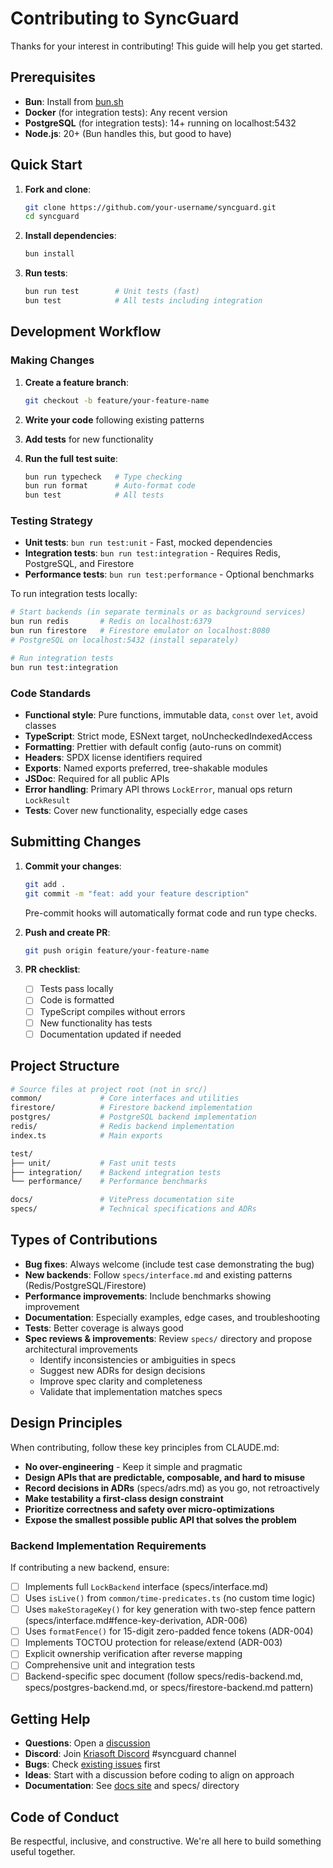 # Contributing to SyncGuard

Thanks for your interest in contributing! This guide will help you get started.

## Prerequisites

- **Bun**: Install from [bun.sh](https://bun.sh)
- **Docker** (for integration tests): Any recent version
- **PostgreSQL** (for integration tests): 14+ running on localhost:5432
- **Node.js**: 20+ (Bun handles this, but good to have)

## Quick Start

1. **Fork and clone**:

   ```bash
   git clone https://github.com/your-username/syncguard.git
   cd syncguard
   ```

2. **Install dependencies**:

   ```bash
   bun install
   ```

3. **Run tests**:

   ```bash
   bun run test        # Unit tests (fast)
   bun test            # All tests including integration
   ```

## Development Workflow

### Making Changes

1. **Create a feature branch**:

   ```bash
   git checkout -b feature/your-feature-name
   ```

2. **Write your code** following existing patterns
3. **Add tests** for new functionality
4. **Run the full test suite**:

   ```bash
   bun run typecheck   # Type checking
   bun run format      # Auto-format code
   bun test            # All tests
   ```

### Testing Strategy

- **Unit tests**: `bun run test:unit` - Fast, mocked dependencies
- **Integration tests**: `bun run test:integration` - Requires Redis, PostgreSQL, and Firestore
- **Performance tests**: `bun run test:performance` - Optional benchmarks

To run integration tests locally:

```bash
# Start backends (in separate terminals or as background services)
bun run redis       # Redis on localhost:6379
bun run firestore   # Firestore emulator on localhost:8080
# PostgreSQL on localhost:5432 (install separately)

# Run integration tests
bun run test:integration
```

### Code Standards

- **Functional style**: Pure functions, immutable data, `const` over `let`, avoid classes
- **TypeScript**: Strict mode, ESNext target, noUncheckedIndexedAccess
- **Formatting**: Prettier with default config (auto-runs on commit)
- **Headers**: SPDX license identifiers required
- **Exports**: Named exports preferred, tree-shakable modules
- **JSDoc**: Required for all public APIs
- **Error handling**: Primary API throws `LockError`, manual ops return `LockResult`
- **Tests**: Cover new functionality, especially edge cases

## Submitting Changes

1. **Commit your changes**:

   ```bash
   git add .
   git commit -m "feat: add your feature description"
   ```

   Pre-commit hooks will automatically format code and run type checks.

2. **Push and create PR**:

   ```bash
   git push origin feature/your-feature-name
   ```

3. **PR checklist**:
   - [ ] Tests pass locally
   - [ ] Code is formatted
   - [ ] TypeScript compiles without errors
   - [ ] New functionality has tests
   - [ ] Documentation updated if needed

## Project Structure

```bash
# Source files at project root (not in src/)
common/             # Core interfaces and utilities
firestore/          # Firestore backend implementation
postgres/           # PostgreSQL backend implementation
redis/              # Redis backend implementation
index.ts            # Main exports

test/
├── unit/           # Fast unit tests
├── integration/    # Backend integration tests
└── performance/    # Performance benchmarks

docs/               # VitePress documentation site
specs/              # Technical specifications and ADRs
```

## Types of Contributions

- **Bug fixes**: Always welcome (include test case demonstrating the bug)
- **New backends**: Follow `specs/interface.md` and existing patterns (Redis/PostgreSQL/Firestore)
- **Performance improvements**: Include benchmarks showing improvement
- **Documentation**: Especially examples, edge cases, and troubleshooting
- **Tests**: Better coverage is always good
- **Spec reviews & improvements**: Review `specs/` directory and propose architectural improvements
  - Identify inconsistencies or ambiguities in specs
  - Suggest new ADRs for design decisions
  - Improve spec clarity and completeness
  - Validate that implementation matches specs

## Design Principles

When contributing, follow these key principles from CLAUDE.md:

- **No over-engineering** - Keep it simple and pragmatic
- **Design APIs that are predictable, composable, and hard to misuse**
- **Record decisions in ADRs** (specs/adrs.md) as you go, not retroactively
- **Make testability a first-class design constraint**
- **Prioritize correctness and safety over micro-optimizations**
- **Expose the smallest possible public API that solves the problem**

### Backend Implementation Requirements

If contributing a new backend, ensure:

- [ ] Implements full `LockBackend` interface (specs/interface.md)
- [ ] Uses `isLive()` from `common/time-predicates.ts` (no custom time logic)
- [ ] Uses `makeStorageKey()` for key generation with two-step fence pattern (specs/interface.md#fence-key-derivation, ADR-006)
- [ ] Uses `formatFence()` for 15-digit zero-padded fence tokens (ADR-004)
- [ ] Implements TOCTOU protection for release/extend (ADR-003)
- [ ] Explicit ownership verification after reverse mapping
- [ ] Comprehensive unit and integration tests
- [ ] Backend-specific spec document (follow specs/redis-backend.md, specs/postgres-backend.md, or specs/firestore-backend.md pattern)

## Getting Help

- **Questions**: Open a [discussion](https://github.com/kriasoft/syncguard/discussions)
- **Discord**: Join [Kriasoft Discord](https://discord.gg/EnbEa7Gsxg) #syncguard channel
- **Bugs**: Check [existing issues](https://github.com/kriasoft/syncguard/issues) first
- **Ideas**: Start with a discussion before coding to align on approach
- **Documentation**: See [docs site](https://kriasoft.com/syncguard/) and specs/ directory

## Code of Conduct

Be respectful, inclusive, and constructive. We're all here to build something useful together.

